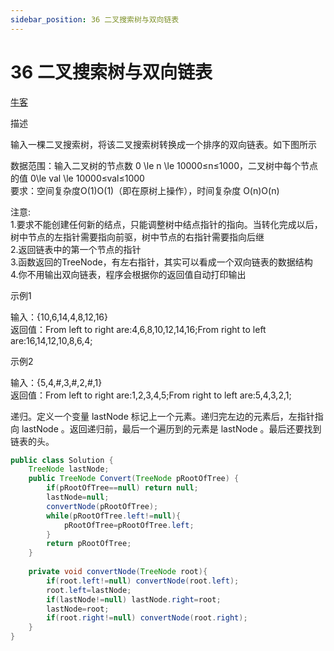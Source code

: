 ```yaml
---
sidebar_position: 36 二叉搜索树与双向链表
---
```


# 36 二叉搜索树与双向链表

[牛客](https://www.nowcoder.com/practice/947f6eb80d944a84850b0538bf0ec3a5)

描述  

输入一棵二叉搜索树，将该二叉搜索树转换成一个排序的双向链表。如下图所示  


数据范围：输入二叉树的节点数 0 \le n \le 10000≤n≤1000，二叉树中每个节点的值 0\le val \le 10000≤val≤1000  
要求：空间复杂度O(1)O(1)（即在原树上操作），时间复杂度 O(n)O(n)  

注意:  
1.要求不能创建任何新的结点，只能调整树中结点指针的指向。当转化完成以后，树中节点的左指针需要指向前驱，树中节点的右指针需要指向后继  
2.返回链表中的第一个节点的指针  
3.函数返回的TreeNode，有左右指针，其实可以看成一个双向链表的数据结构  
4.你不用输出双向链表，程序会根据你的返回值自动打印输出  

示例1  

输入：{10,6,14,4,8,12,16}  
返回值：From left to right are:4,6,8,10,12,14,16;From right to left are:16,14,12,10,8,6,4;  

示例2

输入：{5,4,#,3,#,2,#,1}  
返回值：From left to right are:1,2,3,4,5;From right to left are:5,4,3,2,1;

递归。定义一个变量 lastNode 标记上一个元素。递归完左边的元素后，左指针指向 lastNode 。返回递归前，最后一个遍历到的元素是 lastNode 。最后还要找到链表的头。

```java
public class Solution {
    TreeNode lastNode;
    public TreeNode Convert(TreeNode pRootOfTree) {
        if(pRootOfTree==null) return null;
        lastNode=null;
        convertNode(pRootOfTree);
        while(pRootOfTree.left!=null){
            pRootOfTree=pRootOfTree.left;
        }
        return pRootOfTree;
    }
    
    private void convertNode(TreeNode root){
        if(root.left!=null) convertNode(root.left);
        root.left=lastNode;
        if(lastNode!=null) lastNode.right=root;
        lastNode=root;
        if(root.right!=null) convertNode(root.right);
    }
}
```